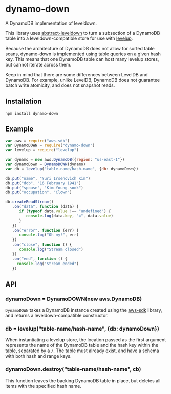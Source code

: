 dynamo-down
==========

A DynamoDB implementation of leveldown.

This library uses [abstract-leveldown][] to turn a subsection of a DynamoDB table into a leveldown-compatible store for use with [levelup][].

Because the architecture of DynamoDB does not allow for sorted table scans, dynamo-down is implemented using table queries on a given hash key. This means that one DynamoDB table can host many levelup stores, but cannot iterate across them.

Keep in mind that there are some differences between LevelDB and DynamoDB. For example, unlike LevelDB, DynamoDB does not guarantee batch write atomicity, and does not snapshot reads.

Installation
------------

    npm install dynamo-down

Example
-------

```javascript
var aws = require("aws-sdk")
var DynamoDOWN = require("dynamo-down")
var levelup = require("levelup")

var dynamo = new aws.DynamoDB({region: "us-east-1"})
var dynamoDown = DynamoDOWN(dynamo)
var db = levelup("table-name/hash-name", {db: dynamoDown})

db.put("name", "Yuri Irsenovich Kim")
db.put("dob", "16 February 1941")
db.put("spouse", "Kim Young-sook")
db.put("occupation", "Clown")

db.createReadStream()
   .on("data", function (data) {
      if (typeof data.value !== "undefined") {
         console.log(data.key, "=", data.value)
      }
   })
   .on("error", function (err) {
      console.log("Oh my!", err)
   })
   .on("close", function () {
      console.log("Stream closed")
   })
   .on("end", function () {
     console.log("Stream ended")
   })
```

API
---

### dynamoDown = DynamoDOWN(new aws.DynamoDB)

`DynamoDOWN` takes a DynamoDB instance created using the [aws-sdk][] library, and returns a leveldown-compatible constructor.

### db = levelup("table-name/hash-name", {db: dynamoDown})

When instantiating a levelup store, the location passed as the first argument represents the name of the DynamoDB table and the hash key within the table, separated by a `/`. The table must already exist, and have a schema with both hash and range keys.

### dynamoDown.destroy("table-name/hash-name", cb)

This function leaves the backing DynamoDB table in place, but deletes all items with the specified hash name.

[aws-sdk]: http://docs.aws.amazon.com/AWSJavaScriptSDK/guide/
[abstract-leveldown]: https://github.com/rvagg/abstract-leveldown
[levelup]: https://github.com/rvagg/levelup
